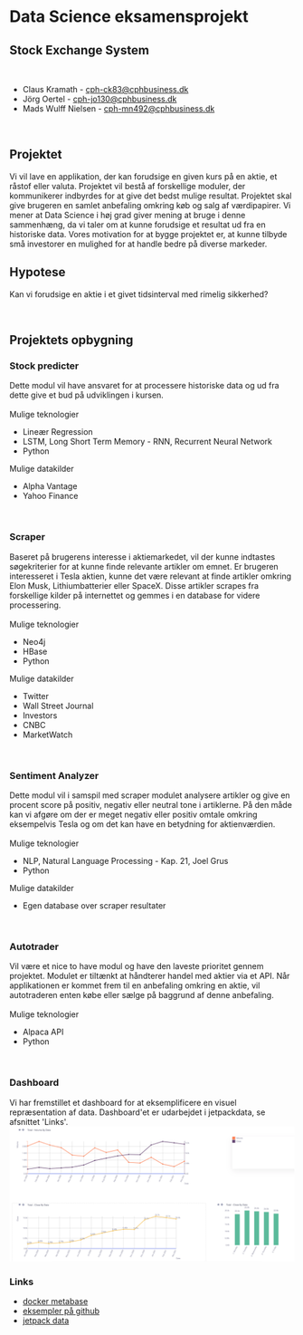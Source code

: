 # Data Science eksamensprojekt

## Stock Exchange System

<br/>

- Claus Kramath - cph-ck83@cphbusiness.dk
- Jörg Oertel - cph-jo130@cphbusiness.dk
- Mads Wulff Nielsen - cph-mn492@cphbusiness.dk

<br/>

## Projektet

Vi vil lave en applikation, der kan forudsige en given kurs på en aktie, et råstof eller valuta. Projektet vil bestå af forskellige moduler, der kommunikerer indbyrdes for at give det bedst mulige resultat. Projektet skal give brugeren en samlet anbefaling omkring køb og salg af værdipapirer. Vi mener at Data Science i høj grad giver mening at bruge i denne sammenhæng, da vi taler om at kunne forudsige et resultat ud fra en historiske data. Vores motivation for at bygge projektet er, at kunne tilbyde små investorer en mulighed for at handle bedre på diverse markeder.

## Hypotese

Kan vi forudsige en aktie i et givet tidsinterval med rimelig sikkerhed?

<br/>

## Projektets opbygning

### **Stock predicter**

Dette modul vil have ansvaret for at processere historiske data og ud fra dette give et bud på udviklingen i kursen.
\
\
Mulige teknologier

- Lineær Regression
- LSTM, Long Short Term Memory - RNN, Recurrent Neural Network
- Python

Mulige datakilder

- Alpha Vantage
- Yahoo Finance

<br/>

### **Scraper**

Baseret på brugerens interesse i aktiemarkedet, vil der kunne indtastes søgekriterier for at kunne finde relevante artikler om emnet. Er brugeren interesseret i Tesla aktien, kunne det være relevant at finde artikler omkring Elon Musk, Lithiumbatterier eller SpaceX. Disse artikler scrapes fra forskellige kilder på internettet og gemmes i en database for videre processering.
\
\
Mulige teknologier

- Neo4j
- HBase
- Python

Mulige datakilder

- Twitter
- Wall Street Journal
- Investors
- CNBC
- MarketWatch

<br/>

### **Sentiment Analyzer**

Dette modul vil i samspil med scraper modulet analysere artikler og give en procent score på positiv, negativ eller neutral tone i artiklerne. På den måde kan vi afgøre om der er meget negativ eller positiv omtale omkring eksempelvis Tesla og om det kan have en betydning for aktienværdien.
\
\
Mulige teknologier

- NLP, Natural Language Processing - Kap. 21, Joel Grus
- Python

Mulige datakilder

- Egen database over scraper resultater

<br/>

### **Autotrader**

Vil være et nice to have modul og have den laveste prioritet gennem projektet. Modulet er tiltænkt at håndterer handel med aktier via et API. Når applikationen er kommet frem til en anbefaling omkring en aktie, vil autotraderen enten købe eller sælge på baggrund af denne anbefaling.
\
\
Mulige teknologier

- Alpaca API
- Python

<br/>

### **Dashboard**

Vi har fremstillet et dashboard for at eksemplificere en visuel repræsentation af data. Dashboard'et er udarbejdet i jetpackdata, se afsnittet 'Links'.
![dashboard.png](images/dashboard.png)

### **Links**

- [docker metabase](https://hub.docker.com/r/metabase/metabase)
- [eksempler på github](https://github.com/huseinzol05/Stock-Prediction-Models#models)
- [jetpack data](https://jetpackdata.com)
